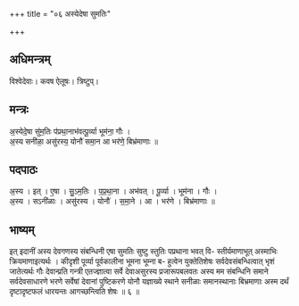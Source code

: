 +++
title = "०६ अस्येदेषा सुमतिः"

+++
## अधिमन्त्रम्
विश्वेदेवाः। कवष ऐलूषः। त्रिष्टुप्।

## मन्त्रः
अ॒स्येदे॒षा सु॑म॒तिः प॑प्रथा॒नाभ॑वत्पू॒र्व्या भूम॑ना॒ गौः ।  
अ॒स्य सनी॑ळा॒ असु॑रस्य॒ योनौ॑ समा॒न आ भर॑णे॒ बिभ्र॑माणाः ॥

## पदपाठः
अ॒स्य । इत् । ए॒षा । सु॒ऽम॒तिः । प॒प्र॒था॒ना । अभ॑वत् । पू॒र्व्या । भूम॑ना । गौः ।  
अ॒स्य । सऽनी॑ळाः । असु॑रस्य । योनौ॑ । स॒मा॒ने । आ । भर॑णे । बिभ्र॑माणाः ॥

## भाष्यम्
इत् इदानीं अस्य देवगणस्य संबन्धिनी एषा सुमतिः सुष्टु स्तुतिः पप्रथाना भवत् वि- स्तीर्यमाणाभूत् अस्माभिः क्रियमाणाइत्यर्थः । कीदृशी पूर्व्या पूर्वकालीना भूमना भूम्ना ब- हुत्वेन युक्तेतिशेषः सर्वदेवसंबन्धित्वात् भृशं जातेत्यर्थः गौः देवान्प्रति गन्त्री एतज्ज्ञात्वा सर्वे देवाअसुरस्य प्रजारूपबलवतः अस्य मम संबन्धिनि समाने सर्वदेवसाधारणे भरणे सर्वेषां देवानां पुष्टिकरणे योनौ यज्ञाख्ये स्थाने सनीळाः समानस्थानाः बिभ्रमाणाः अस्म दर्थं दृष्टादृष्टफलं धारयन्तः आगच्छन्त्विति शेषः ॥ ६ ॥
